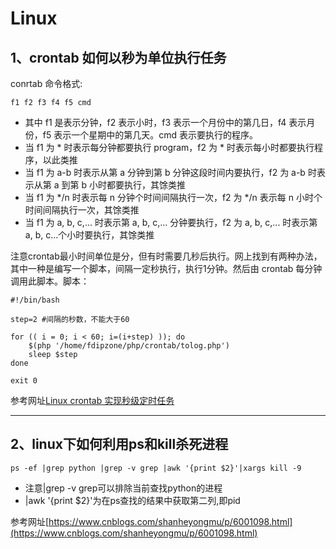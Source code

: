 # **Linux**
## **1、crontab 如何以秒为单位执行任务**

conrtab 命令格式:

`f1 f2 f3 f4 f5 cmd`

* 其中 f1 是表示分钟，f2 表示小时，f3 表示一个月份中的第几日，f4 表示月份，f5 表示一个星期中的第几天。cmd 表示要执行的程序。
* 当 f1 为 * 时表示每分钟都要执行 program，f2 为 * 时表示每小时都要执行程序，以此类推
* 当 f1 为 a-b 时表示从第 a 分钟到第 b 分钟这段时间内要执行，f2 为 a-b 时表示从第 a 到第 b 小时都要执行，其馀类推
* 当 f1 为 \*/n 时表示每 n 分钟个时间间隔执行一次，f2 为 \*/n 表示每 n 小时个时间间隔执行一次，其馀类推
* 当 f1 为 a, b, c,... 时表示第 a, b, c,... 分钟要执行，f2 为 a, b, c,... 时表示第 a, b, c...个小时要执行，其馀类推

注意crontab最小时间单位是分，但有时需要几秒后执行。网上找到有两种办法，其中一种是编写一个脚本，间隔一定秒执行，执行1分钟。然后由 crontab 每分钟调用此脚本。脚本：
```shell
#!/bin/bash  

step=2 #间隔的秒数，不能大于60  

for (( i = 0; i < 60; i=(i+step) )); do  
    $(php '/home/fdipzone/php/crontab/tolog.php')  
    sleep $step  
done  

exit 0
```
参考网址[Linux crontab 实现秒级定时任务](https://www.cnblogs.com/handle/p/9246197.html)


---


## **2、linux下如何利用ps和kill杀死进程**
`ps -ef |grep python |grep -v grep |awk '{print $2}'|xargs kill -9 `
* 注意|grep -v grep可以排除当前查找python的进程
* |awk '{print $2}'为在ps查找的结果中获取第二列,即pid


参考网址[https://www.cnblogs.com/shanheyongmu/p/6001098.html](https://www.cnblogs.com/shanheyongmu/p/6001098.html)
